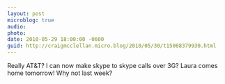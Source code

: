 ```yaml
---
layout: post
microblog: true
audio: 
photo: 
date: 2010-05-29 18:00:00 -0600
guid: http://craigmcclellan.micro.blog/2010/05/30/t15008379930.html
---
```

Really AT&amp;T? I can now make skype to skype calls over 3G? Laura comes home tomorrow! Why not last week?
